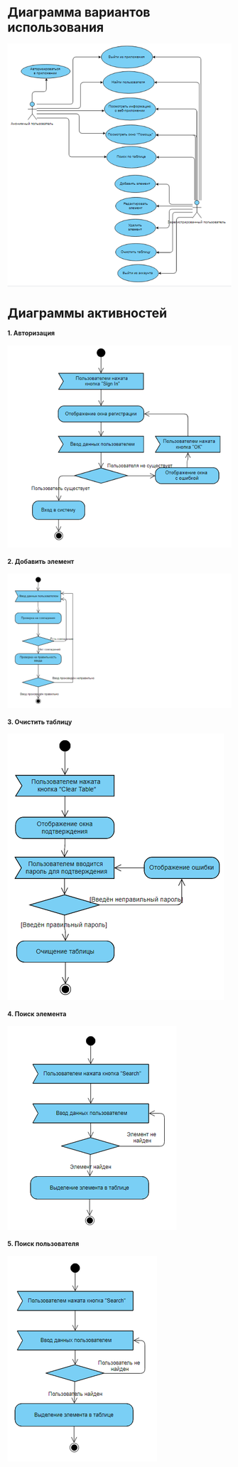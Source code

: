 # Диаграмма вариантов использования  
![](https://github.com/Dupanov650501/LeisureTime/blob/master/Diagrams/USECASED.PNG)  
# Диаграммы активностей  

#### 1. Авторизация  
![](https://github.com/Dupanov650501/LeisureTime/blob/master/Diagrams/AAuthorization.PNG)  

#### 2. Добавить элемент  
![](https://github.com/Dupanov650501/LeisureTime/blob/master/Diagrams/bezzzzzz.png)

#### 3. Очистить таблицу  
![](https://github.com/Dupanov650501/LeisureTime/blob/master/Diagrams/AClearTable.PNG)  

#### 4. Поиск элемента  
![](https://github.com/Dupanov650501/LeisureTime/blob/master/Diagrams/ELEMENTSEARCH.PNG)

#### 5. Поиск пользователя  
![](https://github.com/Dupanov650501/LeisureTime/blob/master/Diagrams/USERSEARCH.PNG)
